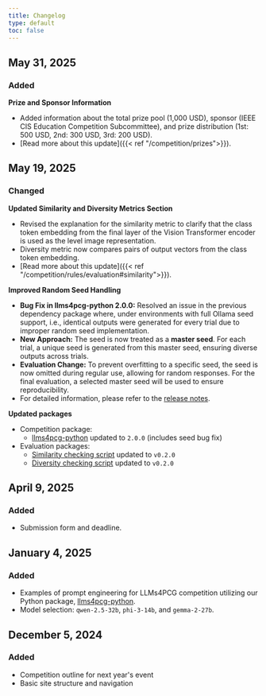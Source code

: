 ```yaml
---
title: Changelog
type: default
toc: false
---
```


## May 31, 2025

### Added

**Prize and Sponsor Information**  
- Added information about the total prize pool (1,000 USD), sponsor (IEEE CIS Education Competition Subcommittee), and prize distribution (1st: 500 USD, 2nd: 300 USD, 3rd: 200 USD).
- [Read more about this update]({{< ref "/competition/prizes">}}).

## May 19, 2025

### Changed

**Updated Similarity and Diversity Metrics Section**  
- Revised the explanation for the similarity metric to clarify that the class token embedding from the final layer of the Vision Transformer encoder is used as the level image representation.  
- Diversity metric now compares pairs of output vectors from the class token embedding.  
- [Read more about this update]({{< ref "/competition/rules/evaluation#similarity">}}).

**Improved Random Seed Handling**
- **Bug Fix in llms4pcg-python 2.0.0:** Resolved an issue in the previous dependency package where, under environments with full Ollama seed support, i.e., identical outputs were generated for every trial due to improper random seed implementation.
- **New Approach:** The seed is now treated as a **master seed**. For each trial, a unique seed is generated from this master seed, ensuring diverse outputs across trials.
- **Evaluation Change:** To prevent overfitting to a specific seed, the seed is now omitted during regular use, allowing for random responses. For the final evaluation, a selected master seed will be used to ensure reproducibility.
- For detailed information, please refer to the [release notes](https://github.com/chatgpt4pcg/llms4pcg-python/releases/tag/2.0.0).

**Updated packages**
- Competition package:
  - [llms4pcg-python](https://github.com/chatgpt4pcg/llms4pcg-python) updated to `2.0.0` (includes seed bug fix)
- Evaluation packages:
  - [Similarity checking script](https://github.com/chatgpt4pcg/similarity-checking-script) updated to `v0.2.0`
  - [Diversity checking script](https://github.com/chatgpt4pcg/diversity-checking-script) updated to `v0.2.0`

## April 9, 2025

### Added

- Submission form and deadline.

## January 4, 2025

### Added

- Examples of prompt engineering for LLMs4PCG competition utilizing our Python package, [llms4pcg-python](https://github.com/chatgpt4pcg/llms4pcg-python).
- Model selection: `qwen-2.5-32b`, `phi-3-14b`, and `gemma-2-27b`.

## December 5, 2024

### Added

- Competition outline for next year's event
- Basic site structure and navigation
